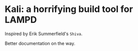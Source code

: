 # Kali: a horrifying build tool for LAMPD

Inspired by Erik Summerfield's `Shiva`.

Better documentation on the way.

